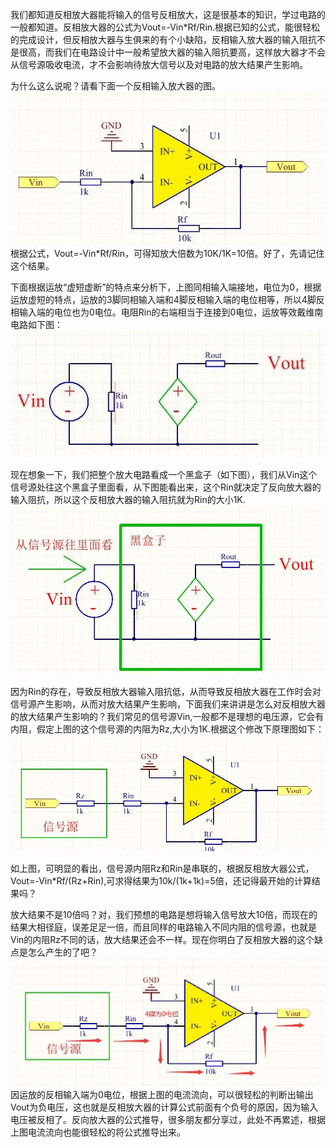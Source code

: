 
我们都知道反相放大器能将输入的信号反相放大，这是很基本的知识，学过电路的一般都知道。反相放大器的公式为Vout=-Vin*Rf/Rin.根据已知的公式，能很轻松的完成设计，但反相放大器与生俱来的有个小缺陷，反相输入放大器的输入阻抗不是很高，而我们在电路设计中一般希望放大器的输入阻抗要高，这样放大器才不会从信号源吸收电流，才不会影响待放大信号以及对电路的放大结果产生影响。

为什么这么说呢？请看下面一个反相输入放大器的图。
![](../../readme.assets/Pasted%20image%2020250108220055.png)
根据公式，Vout=-Vin*Rf/Rin，可得知放大倍数为10K/1K=10倍。好了，先请记住这个结果。

下面根据运放“虚短虚断”的特点来分析下，上图同相输入端接地，电位为0，根据运放虚短的特点，运放的3脚同相输入端和4脚反相输入端的电位相等，所以4脚反相输入端的电位也为0电位。电阻Rin的右端相当于连接到0电位，运放等效戴维南电路如下图：
![](https://raw.githubusercontent.com/LeroyK111/pictureBed/master/20250108220114.png)

现在想象一下，我们把整个放大电路看成一个黑盒子（如下图），我们从Vin这个信号源处往这个黑盒子里面看，从下图能看出来，这个Rin就决定了反向放大器的输入阻抗，所以这个反相放大器的输入阻抗就为Rin的大小1K.
![](https://raw.githubusercontent.com/LeroyK111/pictureBed/master/20250108220142.png)

因为Rin的存在，导致反相放大器输入阻抗低，从而导致反相放大器在工作时会对信号源产生影响，从而对放大结果产生影响，下面我们来讲讲是怎么对反相放大器的放大结果产生影响的？我们常见的信号源Vin,一般都不是理想的电压源，它会有内阻，假定上图的这个信号源的内阻为Rz,大小为1K.根据这个修改下原理图如下：
![](https://raw.githubusercontent.com/LeroyK111/pictureBed/master/20250108220206.png)

如上图，可明显的看出，信号源内阻Rz和Rin是串联的，根据反相放大器公式，Vout=-Vin*Rf/(Rz+Rin),可求得结果为10k/(1k+1k)=5倍，还记得最开始的计算结果吗？

放大结果不是10倍吗？对，我们预想的电路是想将输入信号放大10倍，而现在的结果大相径庭，误差足足一倍，而且同样的电路输入不同内阻的信号源，也就是Vin的内阻Rz不同的话，放大结果还会不一样。现在你明白了反相放大器的这个缺点是怎么产生的了吧？
![](https://raw.githubusercontent.com/LeroyK111/pictureBed/master/20250108220244.png)
因运放的反相输入端为0电位，根据上图的电流流向，可以很轻松的判断出输出Vout为负电压，这也就是反相放大器的计算公式前面有个负号的原因，因为输入电压被反相了。反向放大器的公式推导，很多朋友都分享过，此处不再累述，根据上图电流流向也能很轻松的将公式推导出来。













